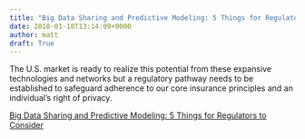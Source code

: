 ```yaml
---
title: "Big Data Sharing and Predictive Modeling: 5 Things for Regulators to Consider"
date: 2018-01-18T13:14:09+0000
author: matt
draft: True
---
```

The U.S. market is ready to realize this potential from these expansive technologies and networks but a regulatory pathway needs to be established to safeguard adherence to our core insurance principles and an individual’s right of privacy.

[ Big Data Sharing and Predictive Modeling: 5 Things for Regulators to Consider ]( http://www.thinkadvisor.com/2018/01/15/big-data-sharing-and-predictive-modeling-5-things )
